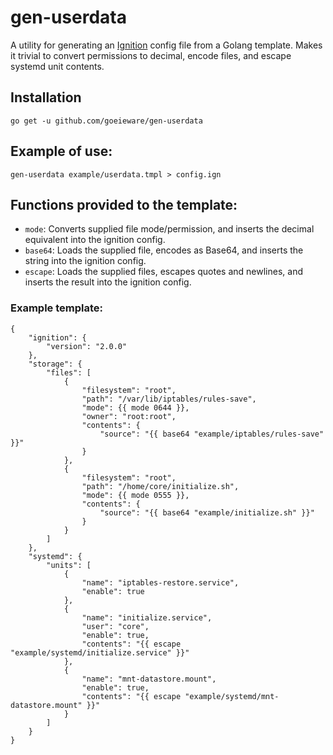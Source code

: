 # gen-userdata
A utility for generating an [Ignition](https://github.com/coreos/ignition) config file from a Golang template.
Makes it trivial to convert permissions to decimal, encode files, and escape systemd unit contents.

## Installation
`go get -u github.com/goeieware/gen-userdata`

## Example of use:
`gen-userdata example/userdata.tmpl > config.ign`

## Functions provided to the template:
* `mode`: Converts supplied file mode/permission, and inserts the decimal equivalent into the ignition config.
* `base64`: Loads the supplied file, encodes as Base64, and inserts the string into the ignition config. 
* `escape`: Loads the supplied files, escapes quotes and newlines, and inserts the result into the ignition config.

### Example template:

```
{
    "ignition": { 
        "version": "2.0.0"
    },
    "storage": {
        "files": [
            {
                "filesystem": "root",
                "path": "/var/lib/iptables/rules-save",
                "mode": {{ mode 0644 }},
                "owner": "root:root",
                "contents": {
                    "source": "{{ base64 "example/iptables/rules-save" }}"
                }
            },
            {
                "filesystem": "root",
                "path": "/home/core/initialize.sh",
                "mode": {{ mode 0555 }},
                "contents": {
                    "source": "{{ base64 "example/initialize.sh" }}"
                }
            }
        ]
    },
    "systemd": {
        "units": [
            {
                "name": "iptables-restore.service",
                "enable": true
            },
            {
                "name": "initialize.service",
                "user": "core",
                "enable": true,
                "contents": "{{ escape "example/systemd/initialize.service" }}" 
            },
            {
                "name": "mnt-datastore.mount",
                "enable": true,
                "contents": "{{ escape "example/systemd/mnt-datastore.mount" }}" 
            }
        ]
    }
}
```
